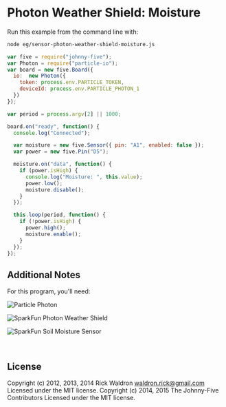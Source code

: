 <!--remove-start-->

# Photon Weather Shield: Moisture

<!--remove-end-->








Run this example from the command line with:
```bash
node eg/sensor-photon-weather-shield-moisture.js
```


```javascript
var five = require("johnny-five");
var Photon = require("particle-io");
var board = new five.Board({
  io:  new Photon({
    token: process.env.PARTICLE_TOKEN,
    deviceId: process.env.PARTICLE_PHOTON_1
  })
});

var period = process.argv[2] || 1000;

board.on("ready", function() {
  console.log("Connected");

  var moisture = new five.Sensor({ pin: "A1", enabled: false });
  var power = new five.Pin("D5");

  moisture.on("data", function() {
    if (power.isHigh) {
      console.log("Moisture: ", this.value);
      power.low();
      moisture.disable();
    }
  });

  this.loop(period, function() {
    if (!power.isHigh) {
      power.high();
      moisture.enable();
    }
  });
});


```








## Additional Notes
For this program, you'll need:

![Particle Photon](https://docs.particle.io/assets/images/photon_vector2_600.png)

![SparkFun Photon Weather Shield](https://cdn.sparkfun.com//assets/parts/1/1/0/1/7/13630-01a.jpg)

![SparkFun Soil Moisture Sensor](https://cdn.sparkfun.com//assets/parts/1/0/6/1/0/13322-01.jpg)


&nbsp;

<!--remove-start-->

## License
Copyright (c) 2012, 2013, 2014 Rick Waldron <waldron.rick@gmail.com>
Licensed under the MIT license.
Copyright (c) 2014, 2015 The Johnny-Five Contributors
Licensed under the MIT license.

<!--remove-end-->
